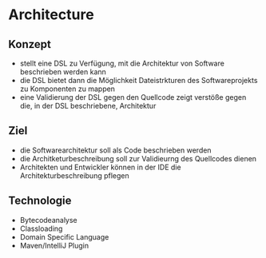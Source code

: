 # Architecture

## Konzept
- stellt eine DSL zu Verfügung, mit die Architektur von Software beschrieben werden kann
- die DSL bietet dann die Möglichkeit Dateistrkturen des Softwareprojekts zu Komponenten zu mappen
- eine Validierung der DSL gegen den Quellcode zeigt verstöße gegen die, in der DSL beschriebene, Architektur

## Ziel
- die Softwarearchitektur soll als Code beschrieben werden
- die Architketurbeschreibung soll zur Validieurng des Quellcodes dienen
- Architekten und Entwickler können in der IDE die Architekturbeschreibung pflegen

## Technologie
- Bytecodeanalyse
- Classloading
- Domain Specific Language
- Maven/IntelliJ Plugin
